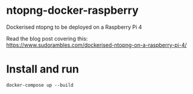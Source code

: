 # ntopng-docker-raspberry
Dockerised ntopng to be deployed on a Raspberry Pi 4

Read the blog post covering this: https://www.sudorambles.com/dockerised-ntopng-on-a-raspberry-pi-4/ 

# Install and run
```text
docker-compose up --build
```
